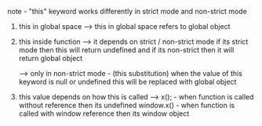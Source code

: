 note - "this" keyword works differently in strict mode and non-strict mode

1. this in global space
   --> this in global space refers to global object

2. this inside function
   --> it depends on strict / non-strict mode
   if its strict mode then this will return undefined
   and if its non-strict then it will return global object

   --> only in non-strict mode - (this substitution)
   when the value of this keyword is null or undefined this will be replaced with global object

3. this value depends on how this is called
   --> x(); - when function is called without reference then its undefined
   window.x() - when function is called with window reference then its window object
